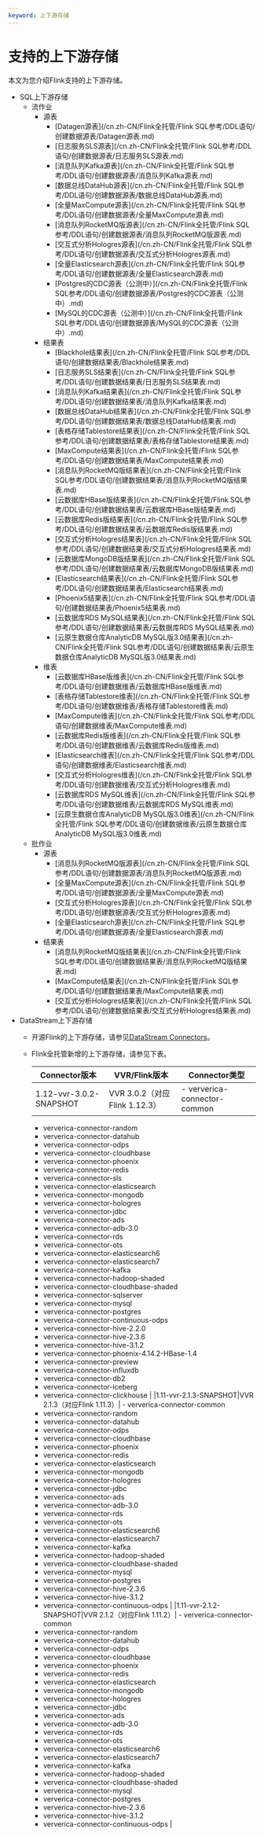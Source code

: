 ```yaml
---
keyword: 上下游存储
---
```


# 支持的上下游存储

本文为您介绍Flink支持的上下游存储。

-   SQL上下游存储
    -   流作业
        -   源表
            -   [Datagen源表](/cn.zh-CN/Flink全托管/Flink SQL参考/DDL语句/创建数据源表/Datagen源表.md)
            -   [日志服务SLS源表](/cn.zh-CN/Flink全托管/Flink SQL参考/DDL语句/创建数据源表/日志服务SLS源表.md)
            -   [消息队列Kafka源表](/cn.zh-CN/Flink全托管/Flink SQL参考/DDL语句/创建数据源表/消息队列Kafka源表.md)
            -   [数据总线DataHub源表](/cn.zh-CN/Flink全托管/Flink SQL参考/DDL语句/创建数据源表/数据总线DataHub源表.md)
            -   [全量MaxCompute源表](/cn.zh-CN/Flink全托管/Flink SQL参考/DDL语句/创建数据源表/全量MaxCompute源表.md)
            -   [消息队列RocketMQ版源表](/cn.zh-CN/Flink全托管/Flink SQL参考/DDL语句/创建数据源表/消息队列RocketMQ版源表.md)
            -   [交互式分析Hologres源表](/cn.zh-CN/Flink全托管/Flink SQL参考/DDL语句/创建数据源表/交互式分析Hologres源表.md)
            -   [全量Elasticsearch源表](/cn.zh-CN/Flink全托管/Flink SQL参考/DDL语句/创建数据源表/全量Elasticsearch源表.md)
            -   [Postgres的CDC源表（公测中）](/cn.zh-CN/Flink全托管/Flink SQL参考/DDL语句/创建数据源表/Postgres的CDC源表（公测中）.md)
            -   [MySQL的CDC源表（公测中）](/cn.zh-CN/Flink全托管/Flink SQL参考/DDL语句/创建数据源表/MySQL的CDC源表（公测中）.md)
        -   结果表
            -   [Blackhole结果表](/cn.zh-CN/Flink全托管/Flink SQL参考/DDL语句/创建数据结果表/Blackhole结果表.md)
            -   [日志服务SLS结果表](/cn.zh-CN/Flink全托管/Flink SQL参考/DDL语句/创建数据结果表/日志服务SLS结果表.md)
            -   [消息队列Kafka结果表](/cn.zh-CN/Flink全托管/Flink SQL参考/DDL语句/创建数据结果表/消息队列Kafka结果表.md)
            -   [数据总线DataHub结果表](/cn.zh-CN/Flink全托管/Flink SQL参考/DDL语句/创建数据结果表/数据总线DataHub结果表.md)
            -   [表格存储Tablestore结果表](/cn.zh-CN/Flink全托管/Flink SQL参考/DDL语句/创建数据结果表/表格存储Tablestore结果表.md)
            -   [MaxCompute结果表](/cn.zh-CN/Flink全托管/Flink SQL参考/DDL语句/创建数据结果表/MaxCompute结果表.md)
            -   [消息队列RocketMQ版结果表](/cn.zh-CN/Flink全托管/Flink SQL参考/DDL语句/创建数据结果表/消息队列RocketMQ版结果表.md)
            -   [云数据库HBase版结果表](/cn.zh-CN/Flink全托管/Flink SQL参考/DDL语句/创建数据结果表/云数据库HBase版结果表.md)
            -   [云数据库Redis版结果表](/cn.zh-CN/Flink全托管/Flink SQL参考/DDL语句/创建数据结果表/云数据库Redis版结果表.md)
            -   [交互式分析Hologres结果表](/cn.zh-CN/Flink全托管/Flink SQL参考/DDL语句/创建数据结果表/交互式分析Hologres结果表.md)
            -   [云数据库MongoDB版结果表](/cn.zh-CN/Flink全托管/Flink SQL参考/DDL语句/创建数据结果表/云数据库MongoDB版结果表.md)
            -   [Elasticsearch结果表](/cn.zh-CN/Flink全托管/Flink SQL参考/DDL语句/创建数据结果表/Elasticsearch结果表.md)
            -   [Phoenix5结果表](/cn.zh-CN/Flink全托管/Flink SQL参考/DDL语句/创建数据结果表/Phoenix5结果表.md)
            -   [云数据库RDS MySQL结果表](/cn.zh-CN/Flink全托管/Flink SQL参考/DDL语句/创建数据结果表/云数据库RDS MySQL结果表.md)
            -   [云原生数据仓库AnalyticDB MySQL版3.0结果表](/cn.zh-CN/Flink全托管/Flink SQL参考/DDL语句/创建数据结果表/云原生数据仓库AnalyticDB MySQL版3.0结果表.md)
        -   维表
            -   [云数据库HBase版维表](/cn.zh-CN/Flink全托管/Flink SQL参考/DDL语句/创建数据维表/云数据库HBase版维表.md)
            -   [表格存储Tablestore维表](/cn.zh-CN/Flink全托管/Flink SQL参考/DDL语句/创建数据维表/表格存储Tablestore维表.md)
            -   [MaxCompute维表](/cn.zh-CN/Flink全托管/Flink SQL参考/DDL语句/创建数据维表/MaxCompute维表.md)
            -   [云数据库Redis版维表](/cn.zh-CN/Flink全托管/Flink SQL参考/DDL语句/创建数据维表/云数据库Redis版维表.md)
            -   [Elasticsearch维表](/cn.zh-CN/Flink全托管/Flink SQL参考/DDL语句/创建数据维表/Elasticsearch维表.md)
            -   [交互式分析Hologres维表](/cn.zh-CN/Flink全托管/Flink SQL参考/DDL语句/创建数据维表/交互式分析Hologres维表.md)
            -   [云数据库RDS MySQL维表](/cn.zh-CN/Flink全托管/Flink SQL参考/DDL语句/创建数据维表/云数据库RDS MySQL维表.md)
            -   [云原生数据仓库AnalyticDB MySQL版3.0维表](/cn.zh-CN/Flink全托管/Flink SQL参考/DDL语句/创建数据维表/云原生数据仓库AnalyticDB MySQL版3.0维表.md)
    -   批作业
        -   源表
            -   [消息队列RocketMQ版源表](/cn.zh-CN/Flink全托管/Flink SQL参考/DDL语句/创建数据源表/消息队列RocketMQ版源表.md)
            -   [全量MaxCompute源表](/cn.zh-CN/Flink全托管/Flink SQL参考/DDL语句/创建数据源表/全量MaxCompute源表.md)
            -   [交互式分析Hologres源表](/cn.zh-CN/Flink全托管/Flink SQL参考/DDL语句/创建数据源表/交互式分析Hologres源表.md)
            -   [全量Elasticsearch源表](/cn.zh-CN/Flink全托管/Flink SQL参考/DDL语句/创建数据源表/全量Elasticsearch源表.md)
        -   结果表
            -   [消息队列RocketMQ版结果表](/cn.zh-CN/Flink全托管/Flink SQL参考/DDL语句/创建数据结果表/消息队列RocketMQ版结果表.md)
            -   [MaxCompute结果表](/cn.zh-CN/Flink全托管/Flink SQL参考/DDL语句/创建数据结果表/MaxCompute结果表.md)
            -   [交互式分析Hologres结果表](/cn.zh-CN/Flink全托管/Flink SQL参考/DDL语句/创建数据结果表/交互式分析Hologres结果表.md)
-   DataStream上下游存储
    -   开源Flink的上下游存储，请参见[DataStream Connectors](https://ci.apache.org/projects/flink/flink-docs-release-1.11/dev/connectors/)。
    -   Flink全托管新增的上下游存储，请参见下表。

        |Connector版本|VVR/Flink版本|Connector类型|
        |-----------|-----------|-----------|
        |1.12-vvr-3.0.2-SNAPSHOT|VVR 3.0.2（对应Flink 1.12.3）|        -   ververica-connector-common
        -   ververica-connector-random
        -   ververica-connector-datahub
        -   ververica-connector-odps
        -   ververica-connector-cloudhbase
        -   ververica-connector-phoenix
        -   ververica-connector-redis
        -   ververica-connector-sls
        -   ververica-connector-elasticsearch
        -   ververica-connector-mongodb
        -   ververica-connector-hologres
        -   ververica-connector-jdbc
        -   ververica-connector-ads
        -   ververica-connector-adb-3.0
        -   ververica-connector-rds
        -   ververica-connector-ots
        -   ververica-connector-elasticsearch6
        -   ververica-connector-elasticsearch7
        -   ververica-connector-kafka
        -   ververica-connector-hadoop-shaded
        -   ververica-connector-cloudhbase-shaded
        -   ververica-connector-sqlserver
        -   ververica-connector-mysql
        -   ververica-connector-postgres
        -   ververica-connector-continuous-odps
        -   ververica-connector-hive-2.2.0
        -   ververica-connector-hive-2.3.6
        -   ververica-connector-hive-3.1.2
        -   ververica-connector-phoenix-4.14.2-HBase-1.4
        -   ververica-connector-preview
        -   ververica-connector-influxdb
        -   ververica-connector-db2
        -   ververica-connector-iceberg
        -   ververica-connector-clickhouse |
        |1.11-vvr-2.1.3-SNAPSHOT|VVR 2.1.3（对应Flink 1.11.3）|        -   ververica-connector-common
        -   ververica-connector-random
        -   ververica-connector-datahub
        -   ververica-connector-odps
        -   ververica-connector-cloudhbase
        -   ververica-connector-phoenix
        -   ververica-connector-redis
        -   ververica-connector-elasticsearch
        -   ververica-connector-mongodb
        -   ververica-connector-hologres
        -   ververica-connector-jdbc
        -   ververica-connector-ads
        -   ververica-connector-adb-3.0
        -   ververica-connector-rds
        -   ververica-connector-ots
        -   ververica-connector-elasticsearch6
        -   ververica-connector-elasticsearch7
        -   ververica-connector-kafka
        -   ververica-connector-hadoop-shaded
        -   ververica-connector-cloudhbase-shaded
        -   ververica-connector-mysql
        -   ververica-connector-postgres
        -   ververica-connector-hive-2.3.6
        -   ververica-connector-hive-3.1.2
        -   ververica-connector-continuous-odps |
        |1.11-vvr-2.1.2-SNAPSHOT|VVR 2.1.2（对应Flink 1.11.2）|        -   ververica-connector-common
        -   ververica-connector-random
        -   ververica-connector-datahub
        -   ververica-connector-odps
        -   ververica-connector-cloudhbase
        -   ververica-connector-phoenix
        -   ververica-connector-redis
        -   ververica-connector-elasticsearch
        -   ververica-connector-mongodb
        -   ververica-connector-hologres
        -   ververica-connector-jdbc
        -   ververica-connector-ads
        -   ververica-connector-adb-3.0
        -   ververica-connector-rds
        -   ververica-connector-ots
        -   ververica-connector-elasticsearch6
        -   ververica-connector-elasticsearch7
        -   ververica-connector-kafka
        -   ververica-connector-hadoop-shaded
        -   ververica-connector-cloudhbase-shaded
        -   ververica-connector-mysql
        -   ververica-connector-postgres
        -   ververica-connector-hive-2.3.6
        -   ververica-connector-hive-3.1.2
        -   ververica-connector-continuous-odps |



